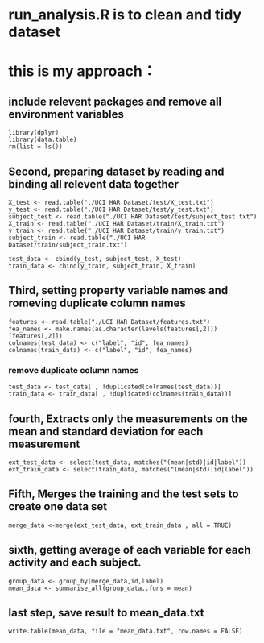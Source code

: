 # run_analysis.R is to clean and tidy dataset
# this is my approach：

## include relevent packages and remove all environment variables
	library(dplyr)
	library(data.table)
	rm(list = ls())

## Second, preparing dataset by reading and binding all relevent data together 
	X_test <- read.table("./UCI HAR Dataset/test/X_test.txt")
	y_test <- read.table("./UCI HAR Dataset/test/y_test.txt")
	subject_test <- read.table("./UCI HAR Dataset/test/subject_test.txt")
	X_train <- read.table("./UCI HAR Dataset/train/X_train.txt")
	y_train <- read.table("./UCI HAR Dataset/train/y_train.txt")
	subject_train <- read.table("./UCI HAR Dataset/train/subject_train.txt")

	test_data <- cbind(y_test, subject_test, X_test)
	train_data <- cbind(y_train, subject_train, X_train)

## Third, setting property variable names and romeving duplicate column names
	features <- read.table("./UCI HAR Dataset/features.txt")
	fea_names <- make.names(as.character(levels(features[,2]))[features[,2]])
	colnames(test_data) <- c("label", "id", fea_names)
	colnames(train_data) <- c("label", "id", fea_names)

### remove duplicate column names
	test_data <- test_data[ , !duplicated(colnames(test_data))]
	train_data <- train_data[ , !duplicated(colnames(train_data))]

## fourth, Extracts only the measurements on the mean and standard deviation for each measurement
	ext_test_data <- select(test_data, matches("(mean|std)|id|label"))
	ext_train_data <- select(train_data, matches("(mean|std)|id|label"))

## Fifth, Merges the training and the test sets to create one data set
	merge_data <-merge(ext_test_data, ext_train_data , all = TRUE)

## sixth, getting average of each variable for each activity and each subject.
	group_data <- group_by(merge_data,id,label)
	mean_data <- summarise_all(group_data,.funs = mean)

## last step, save result to mean_data.txt
	write.table(mean_data, file = "mean_data.txt", row.names = FALSE)
